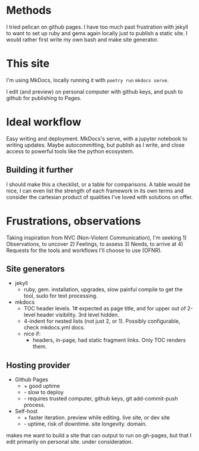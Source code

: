 # Methods

I tried pelican on github pages. I have too much past frustration with jekyll
to want to set up ruby and gems again locally just to publish a static site. I
would rather first write my own bash and make site generator.

# This site

I'm using MkDocs, locally running it with `poetry run` `mkdocs
serve`.

I edit (and preview) on personal computer with github keys, and push to github
for publishing to Pages.

# Ideal workflow

Easy writing and deployment. MkDocs's serve, with a jupyter notebook to writing
updates. Maybe autocommitting, but publish as I write, and close access to
powerful tools like the python ecosystem.

## Building it further

I should make this a checklist, or a table for comparisons. A table would be
nice, I can even list the strength of each framework in its own terms and
consider the cartesian product of qualities I've loved with solutions on offer.


# Frustrations, observations
Taking inspiration from NVC (Non-Violent Communication), I'm seeking 1)
Observations, to uncover 2) Feelings, to assess 3) Needs, to arrive at 
4) Requests for the tools and workflows I'll choose to use (OFNR).

## Site generators
- jekyll
    - ruby, gem. installation, upgrades, slow painful compile to get the tool,
      sudo for text processing.
- mkdocs
    - TOC header levels. 1# expected as page title, and for upper out of
      2-level header visibility. 3rd level hidden.
    - 4-indent for nested lists (not just 2, or 1). Possibly configurable,
      check mkdocs.yml docs.
    - nice if:
        - headers, in-page, had static fragment links. Only TOC renders them.

## Hosting provider
- Github Pages
    - \+ good uptime
    - \- slow to deploy
    - \- requires trusted computer, github keys, git add-commit-push process.
- Self-host 
    - \+ faster iteration. preview while editing. live site, or dev site
    - \- uptime, risk of downtime. site longevity. domain.

makes me want to build a site that can output to run on gh-pages, but that I
edit primarily on personal site. under consideration.


